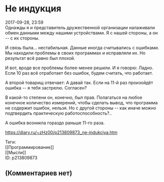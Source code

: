 Не индукция
===========

  
2017-09-28, 23:59  
 Однажды я и представитель дружественной организации налаживали обмен данными между нашими устройствами. Я с нашей стороны, а он -- с их стороны.   
   
 И связь была... нестабильная. Данные иногда считывались с ошибками. Мы находили проблемы в своих программах и исправляли их. Но результат всё равно был плохой.   
   
 И вот, вроде все проблемы более-менее решили. И я говорю: Ладно. Если 10 раз всё отработает без ошибок, будем считать, что работает.   
   
 А второй товарищ отвечает: А давай так. Если на 11-й раз произойдёт ошибка -- я тебя застрелю. Согласен?   
   
 В какой-то степени он, конечно, был прав. Полагаться на любое конечное количество измерений, чтобы сделать вывод, что программа не содержит ошибок, нельзя. Но с другой стороны -- как иначе можно подтвердить практическую работоспособность?..   
   
 А ошибка возникла гораздо раньше 11-го раза.   
  
<https://diary.ru/~zHz00/p213809873_ne-indukciya.htm>  
  
Теги:  
[[Программирование]]  
[[Мысли]]  
ID: p213809873  


(Комментариев нет)
------------------